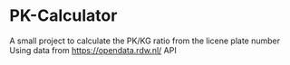# PK-Calculator
A small project to calculate the PK/KG ratio from the licene plate number
Using data from https://opendata.rdw.nl/ API
